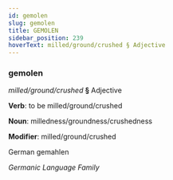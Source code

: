 ```yaml
---
id: gemolen
slug: gemolen
title: GEMOLEN
sidebar_position: 239
hoverText: milled/ground/crushed § Adjective
---
```


### gemolen

*milled/ground/crushed* **§** Adjective

**Verb**: to be milled/ground/crushed

**Noun**: milledness/groundness/crushedness

**Modifier**: milled/ground/crushed

German gemahlen 

*Germanic Language Family*